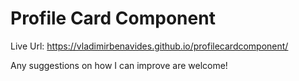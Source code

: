 # Profile Card Component


Live Url: 
https://vladimirbenavides.github.io/profilecardcomponent/


Any suggestions on how I can improve are welcome!
